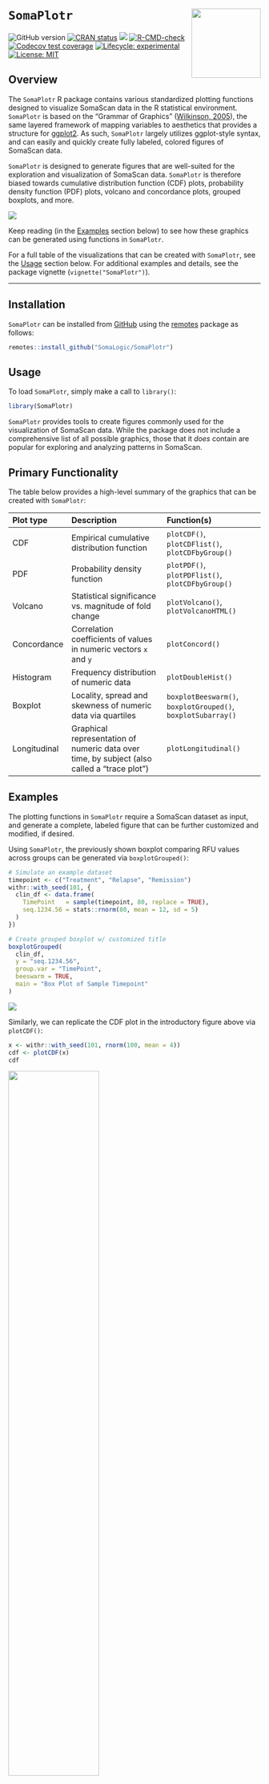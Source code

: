 
<!-- README.md is generated from README.Rmd. Please edit that file -->

# `SomaPlotr` <a href="https://somalogic.github.io/SomaPlotr"><img src="man/figures/logo.png" align="right" height="138" alt="" /></a>

<!-- badges: start -->

![GitHub
version](https://img.shields.io/badge/Version-0.0.0.9000-success.svg?style=flat&logo=github)
[![CRAN
status](http://www.r-pkg.org/badges/version/SomaPlotr)](https://cran.r-project.org/package=SomaPlotr)
[![](https://cranlogs.r-pkg.org/badges/grand-total/SomaPlotr)](https://cran.r-project.org/package=SomaPlotr)
[![R-CMD-check](https://github.com/SomaLogic/SomaPlotr/workflows/R-CMD-check/badge.svg)](https://github.com/SomaLogic/SomaPlotr/actions)
[![Codecov test
coverage](https://codecov.io/gh/SomaLogic/SomaPlotr/branch/main/graph/badge.svg)](https://app.codecov.io/gh/SomaLogic/SomaPlotr?branch=main)
[![Lifecycle:
experimental](https://img.shields.io/badge/lifecycle-experimental-orange.svg)](https://lifecycle.r-lib.org/articles/stages.html#experimental)
[![License:
MIT](https://img.shields.io/badge/License-MIT-blue.svg)](https://choosealicense.com/licenses/mit/)
<!-- badges: end -->

## Overview

The `SomaPlotr` R package contains various standardized plotting
functions designed to visualize SomaScan data in the R statistical
environment. `SomaPlotr` is based on the “Grammar of Graphics”
([Wilkinson,
2005](https://link.springer.com/book/10.1007/0-387-28695-0)), the same
layered framework of mapping variables to aesthetics that provides a
structure for [ggplot2](https://cran.r-project.org/package=ggplot2). As
such, `SomaPlotr` largely utilizes ggplot-style syntax, and can easily
and quickly create fully labeled, colored figures of SomaScan data.

`SomaPlotr` is designed to generate figures that are well-suited for the
exploration and visualization of SomaScan data. `SomaPlotr` is therefore
biased towards cumulative distribution function (CDF) plots, probability
density function (PDF) plots, volcano and concordance plots, grouped
boxplots, and more.

<img src="man/figures/README-plot-grid-1.png" style="display: block; margin: auto auto auto 0;" />

Keep reading (in the [Examples](#examples) section below) to see how
these graphics can be generated using functions in `SomaPlotr`.

For a full table of the visualizations that can be created with
`SomaPlotr`, see the [Usage](#usage) section below. For additional
examples and details, see the package vignette
(`vignette("SomaPlotr")`).

------------------------------------------------------------------------

## Installation

`SomaPlotr` can be installed from
[GitHub](https://github.com/SomaLogic/SomaPlotr) using the
[remotes](https://CRAN.R-project.org/package=remotes) package as
follows:

``` r
remotes::install_github("SomaLogic/SomaPlotr")
```

## <a id="usage"></a>Usage

To load `SomaPlotr`, simply make a call to `library()`:

``` r
library(SomaPlotr)
```

`SomaPlotr` provides tools to create figures commonly used for the
visualization of SomaScan data. While the package does not include a
comprehensive list of all possible graphics, those that it *does*
contain are popular for exploring and analyzing patterns in SomaScan.

## Primary Functionality

The table below provides a high-level summary of the graphics that can
be created with `SomaPlotr`:

| Plot type    | Description                                                                                 | Function(s)                                                  |
|:-------------|:--------------------------------------------------------------------------------------------|:-------------------------------------------------------------|
| CDF          | Empirical cumulative distribution function                                                  | `plotCDF()`, `plotCDFlist()`, `plotCDFbyGroup()`             |
| PDF          | Probability density function                                                                | `plotPDF()`, `plotPDFlist()`, `plotCDFbyGroup()`             |
| Volcano      | Statistical significance vs. magnitude of fold change                                       | `plotVolcano()`, `plotVolcanoHTML()`                         |
| Concordance  | Correlation coefficients of values in numeric vectors `x` and `y`                           | `plotConcord()`                                              |
| Histogram    | Frequency distribution of numeric data                                                      | `plotDoubleHist()`                                           |
| Boxplot      | Locality, spread and skewness of numeric data via quartiles                                 | `boxplotBeeswarm()`, `boxplotGrouped()`, `boxplotSubarray()` |
| Longitudinal | Graphical representation of numeric data over time, by subject (also called a “trace plot”) | `plotLongitudinal()`                                         |

## <a id="examples"></a>Examples

The plotting functions in `SomaPlotr` require a SomaScan dataset as
input, and generate a complete, labeled figure that can be further
customized and modified, if desired.

Using `SomaPlotr`, the previously shown boxplot comparing RFU values
across groups can be generated via `boxplotGrouped()`:

``` r
# Simulate an example dataset
timepoint <- c("Treatment", "Relapse", "Remission")
withr::with_seed(101, {
  clin_df <- data.frame(
    TimePoint   = sample(timepoint, 80, replace = TRUE),
    seq.1234.56 = stats::rnorm(80, mean = 12, sd = 5)
  )
})

# Create grouped boxplot w/ customized title
boxplotGrouped(
  clin_df,
  y = "seq.1234.56", 
  group.var = "TimePoint", 
  beeswarm = TRUE, 
  main = "Box Plot of Sample Timepoint"
)
```

<img src="man/figures/README-boxplot-grouped-1.png" style="display: block; margin: auto auto auto 0;" />

Similarly, we can replicate the CDF plot in the introductory figure
above via `plotCDF()`:

``` r
x <- withr::with_seed(101, rnorm(100, mean = 4))
cdf <- plotCDF(x)
cdf
```

<img src="man/figures/README-cdf-1.png" width="60%" style="display: block; margin: auto auto auto 0;" />

A quantile/percentile line (the <span style="color:red">red line</span>
in the figure below) can be added to an existing CDF plot via
`addCDFquantiles()`:

``` r
cdf + addCDFquantiles(x, col = "red")
```

<img src="man/figures/README-cdf-quantiles-1.png" width="60%" style="display: block; margin: auto auto auto 0;" />

For a more in-depth overview of the package and a full list of example
plots, please see the package vignette: `vignette("SomaPlotr")`.

------------------------------------------------------------------------

## Color Palettes

`SomaPlotr` provides color palettes that correspond to SomaLogic
Operating Co., Inc. company color schemes:

``` r
scales::show_col(palette_soma(n = 8))
```

<img src="man/figures/README-palette-soma-1.png" width="60%" style="display: block; margin: auto auto auto 0;" />

These palettes can be incorporated into figures in a variety of ways.
The `soma_colors` and `soma_colors2` objects provide individual hex
colors for the SomaLogic color scheme. These objects can be used to
transform the [ggplot2](https://ggplot2.tidyverse.org/) default color
palette.

``` r
data.frame(x = seq_along(soma_colors2), y = seq_along(soma_colors2)) |> 
  ggplot(aes(x = x, y = y)) +
  geom_bar(stat = "identity", fill = soma_colors2) +
  scale_x_discrete(labels = names(soma_colors2)) +
  theme(axis.title.y = element_blank(),
        axis.text.y = element_blank(),
        axis.ticks.y = element_blank())
```

<img src="man/figures/README-soma-colors2-1.png" width="60%" style="display: block; margin: auto auto auto 0;" />

## Themes

The `theme_soma()` theme and `scale_color_soma()` functions provide a
uniform plotting and color scheme. By using the `theme_soma()` theme,
polished, publication ready figures can be generated with consistent
font sizes, backgrounds, legend positions, and more.

Below, the left plot (`p1`) was created with the `mtcars` data set,
using all `ggplot2` defaults. The right plot (`p2`) uses the same data
set, but with the `theme_soma()` theme and `scale_color_soma()` color
scale applied.

``` r
p1 <- ggplot(mtcars, aes(x = hp, y = mpg, color = factor(cyl))) +
  geom_point(alpha = 0.5, size = 4)

p2 <- p1 + 
  theme_soma() + 
  scale_color_soma()
```

<img src="man/figures/README-theme-comparison-1.png" style="display: block; margin: auto auto auto 0;" />

More detailed examples illustrating how to apply these themes can be
found in `vignette("themes-and-palettes")`. For a full list of available
color scales and themes, see `?SomaPlotr::theme_soma`.

------------------------------------------------------------------------

## MIT LICENSE

- See:
  - [LICENSE](https://github.com/SomaLogic/SomaPlotr/blob/main/LICENSE.md)
- The MIT license:
  - <https://choosealicense.com/licenses/mit/>
  - [https://www.tldrlegal.com/license/mit-license/](https://www.tldrlegal.com/license/mit-license)
- Further:
  - “SomaPlotr” and “SomaLogic” are trademarks owned by SomaLogic
    Operating Co., Inc. No license is hereby granted to these trademarks
    other than for purposes of identifying the origin or source of this
    Software.
